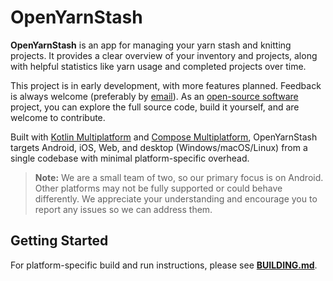 # OpenYarnStash

**OpenYarnStash** is an app for managing your yarn stash and knitting projects. It provides a clear overview of your inventory and projects, along with helpful statistics like yarn usage and completed projects over time.

This project is in early development, with more features planned. Feedback is always welcome (preferably by [email](mailto:OpenYarnStash@proton.me)). As an [open-source software](https://en.wikipedia.org/wiki/Open-source_software) project, you can explore the full source code, build it yourself, and are welcome to contribute.

Built with [Kotlin Multiplatform](https://en.wikipedia.org/wiki/Kotlin_(programming_language)#Multiplatform) and [Compose Multiplatform](https://www.jetbrains.com/compose-multiplatform/), OpenYarnStash targets Android, iOS, Web, and desktop (Windows/macOS/Linux) from a single codebase with minimal platform-specific overhead.

> **Note:** We are a small team of two, so our primary focus is on Android. Other platforms may not be fully supported or could behave differently. We appreciate your understanding and encourage you to report any issues so we can address them.

## Getting Started

For platform-specific build and run instructions, please see **[BUILDING.md](./BUILDING.md)**.

